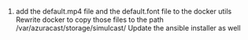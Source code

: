 1. add the default.mp4 file and the default.font file to the docker utils
    Rewrite docker to copy those files to the path /var/azuracast/storage/simulcast/
    Update the ansible installer as well

